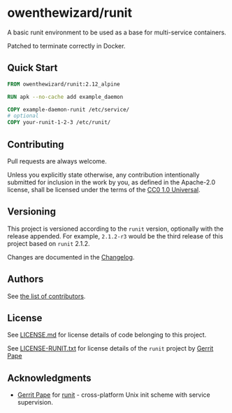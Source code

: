 # owenthewizard/runit

A basic runit environment to be used as a base for multi-service containers.

Patched to terminate correctly in Docker.

## Quick Start

```Dockerfile
FROM owenthewizard/runit:2.12_alpine

RUN apk --no-cache add example_daemon

COPY example-daemon-runit /etc/service/
# optional
COPY your-runit-1-2-3 /etc/runit/
```

## Contributing

Pull requests are always welcome.

Unless you explicitly state otherwise, any contribution intentionally submitted
for inclusion in the work by you, as defined in the Apache-2.0 license, shall
be licensed under the terms of the [CC0 1.0 Universal](LICENSE.md).

## Versioning

This project is versioned according to the `runit` version, optionally with the release appended.
For example, `2.1.2-r3` would be the third release of this project based on `runit` 2.1.2.

Changes are documented in the [Changelog](CHANGELOG.md).

## Authors

See [the list of contributors](https://github.com/owenthewizard/runit/contributors).

## License

See [LICENSE.md](LICENSE.md) for license details of code belonging to this project.

See [LICENSE-RUNIT.txt](LICENSE-RUNIT.md) for license details of the `runit` project by [Gerrit Pape](mailto:pape@smarden.org)

## Acknowledgments

- [Gerrit Pape](http://smarden.org/pape) for [runit](http://smarden.org/runit/) - cross-platform Unix init scheme with service supervision. 
